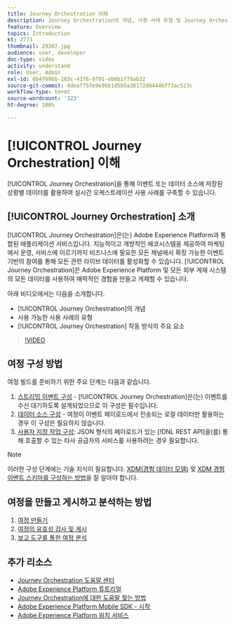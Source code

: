 ```yaml
---
title: Journey Orchestration 이해
description: Journey Orchestration의 개념, 사용 사례 유형 및 Journey Orchestration 작동 방식의 주요 요소를 파악할 수 있습니다.
feature: Overview
topics: Introduction
kt: 2773
thumbnail: 29307.jpg
audience: user, developer
doc-type: video
activity: understand
role: User, Admin
exl-id: db4f69bb-183c-4376-9791-eb6b1f78ab32
source-git-commit: 4deaf75fe9e9bb1d5b5a38172d04446f73ac523c
workflow-type: tm+mt
source-wordcount: '323'
ht-degree: 100%

---
```


# [!UICONTROL Journey Orchestration] 이해 

[!UICONTROL Journey Orchestration]을 통해 이벤트 또는 데이터 소스에 저장된 상황별 데이터를 활용하여 실시간 오케스트레이션 사용 사례를 구축할 수 있습니다.

## [!UICONTROL Journey Orchestration] 소개

[!UICONTROL Journey Orchestration]은(는) Adobe Experience Platform과 통합된 애플리케이션 서비스입니다. 지능적이고 개방적인 에코시스템을 제공하여 마케팅에서 운영, 서비스에 이르기까지 비즈니스에 필요한 모든 채널에서 확장 가능한 이벤트 기반의 참여를 통해 모든 관련 라이브 데이터를 활성화할 수 있습니다. [!UICONTROL Journey Orchestration]은 Adobe Experience Platform 및 모든 외부 게재 시스템의 모든 데이터를 사용하여 매력적인 경험을 만들고 게재할 수 있습니다.

아래 비디오에서는 다음을 소개합니다.

* [!UICONTROL Journey Orchestration]의 개념 
* 사용 가능한 사용 사례의 유형
* [!UICONTROL Journey Orchestration] 작동 방식의 주요 요소

>[!VIDEO](https://video.tv.adobe.com/v/29307?quality=12)

## 여정 구성 방법

여정 빌드를 준비하기 위한 주요 단계는 다음과 같습니다.

1. [스트리밍 이벤트 구성](/help/configuring-journey-orchestration/configure-streaming-events.md) - [!UICONTROL Journey Orchestration]은(는) 이벤트를 수신 대기하도록 설계되었으므로 이 구성은 필수입니다.
1. [데이터 소스 구성](/help/configuring-journey-orchestration/configure-data-sources.md) - 여정이 이벤트 페이로드에서 전송되는 로컬 데이터만 활용하는 경우 이 구성은 필요하지 않습니다.
1. [사용자 지정 작업 구성](/help/configuring-journey-orchestration/configure-actions.md): JSON 형식의 페이로드가 있는 [!DNL REST API]을(를) 통해 호출할 수 있는 타사 공급자의 서비스를 사용하려는 경우 필요합니다.

>[!NOTE]
>
>이러한 구성 단계에는 기술 지식이 필요합니다. [XDM(경험 데이터 모델)](https://experienceleague.adobe.com/docs/platform-learn/tutorials/schemas/schemas-and-experience-data-model.html?lang=ko) 및 [XDM 경험 이벤트 스키마를 구성하는 방법](https://experienceleague.adobe.com/docs/platform-learn/tutorials/schemas/create-schemas.html?lang=ko)을 잘 알아야 합니다.

## 여정을 만들고 게시하고 분석하는 방법

1. [여정 만들기](/help/building-a-journey/creating-a-journey.md)
1. [여정의 유효성 검사 및 게시](/help/validate-and-publish-a-journey.md)
1. [보고 도구를 통한 여정 분석](/help/analyze-a-journey-via-reporting-tools.md)

## 추가 리소스

* [Journey Orchestration 도움말 센터](https://experienceleague.adobe.com/docs/journeys/using/journey-orchestration-home.html?lang=ko)
* [Adobe Experience Platform 튜토리얼](https://experienceleague.adobe.com/docs/platform-learn/tutorials/overview.html?lang=ko)
* [Journey Orchestration에 대한 도움말 찾는 방법](/help/understanding-journey-orchestration.md)
* [Adobe Experience Platform Mobile SDK - 시작](https://experienceleague.adobe.com/docs/platform-learn/data-collection/mobile-sdk/overview.html?lang=ko)
* [Adobe Experience Platform 위치 서비스](https://experienceleague.adobe.com/docs/places/using/home.html?lang=ko)
